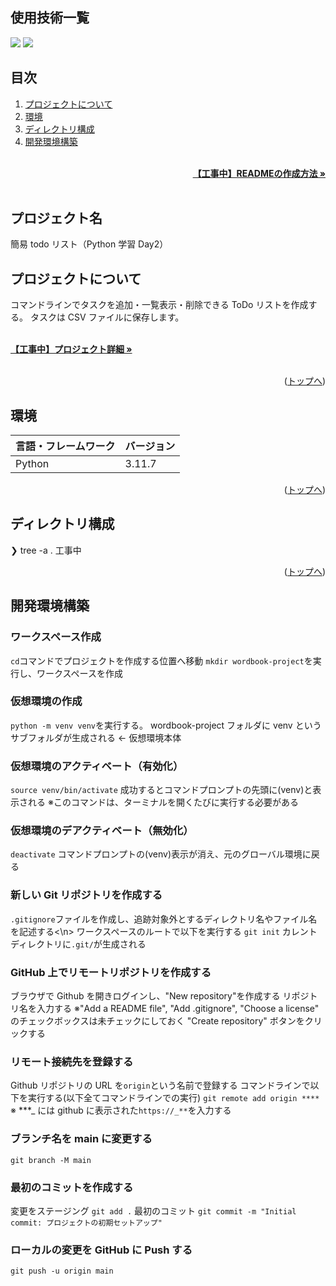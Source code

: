 <div id="top"></div>

## 使用技術一覧

<!-- シールド一覧 -->
<!-- 該当するプロジェクトの中から任意のものを選ぶ-->
<p style="display: inline">
  <!-- バックエンドのフレームワーク一覧 -->
  <img src="https://img.shields.io/badge/-Django-092E20.svg?logo=django&style=for-the-badge">
  <!-- バックエンドの言語一覧 -->
  <img src="https://img.shields.io/badge/-Python-F2C63C.svg?logo=python&style=for-the-badge">
</p>

## 目次

1. [プロジェクトについて](#プロジェクトについて)
2. [環境](#環境)
3. [ディレクトリ構成](#ディレクトリ構成)
4. [開発環境構築](#開発環境構築)

<!-- READMEの作成方法のドキュメントのリンク -->
<br />
<div align="right">
    <a href="READMEの作成方法のリンク"><strong>【工事中】READMEの作成方法 »</strong></a>
</div>
<br />
<!-- プロジェクト名を記載 -->

## プロジェクト名

簡易 todo リスト（Python 学習 Day2）

<!-- プロジェクトについて -->

## プロジェクトについて

コマンドラインでタスクを追加・一覧表示・削除できる ToDo リストを作成する。
タスクは CSV ファイルに保存します。

<!-- プロジェクトの概要を記載 -->

  <p align="left">
    <br />
    <!-- プロジェクト詳細にBacklogのWikiのリンク -->
    <a href="Backlogのwikiリンク"><strong>【工事中】プロジェクト詳細 »</strong></a>
    <br />
    <br />

<p align="right">(<a href="#top">トップへ</a>)</p>

## 環境

<!-- 言語、フレームワーク、ミドルウェア、インフラの一覧とバージョンを記載 -->

| 言語・フレームワーク | バージョン |
| -------------------- | ---------- |
| Python               | 3.11.7     |

<p align="right">(<a href="#top">トップへ</a>)</p>

## ディレクトリ構成

<!-- Treeコマンドを使ってディレクトリ構成を記載 -->

❯ tree -a
.
工事中

<p align="right">(<a href="#top">トップへ</a>)</p>

## 開発環境構築

<!-- コンテナの作成方法、パッケージのインストール方法など、開発環境構築に必要な情報を記載 -->

### ワークスペース作成

`cd`コマンドでプロジェクトを作成する位置へ移動
`mkdir wordbook-project`を実行し、ワークスペースを作成

### 仮想環境の作成

`python -m venv venv`を実行する。
wordbook-project フォルダに venv というサブフォルダが生成される ← 仮想環境本体

### 仮想環境のアクティベート（有効化）

`source venv/bin/activate`
成功するとコマンドプロンプトの先頭に(venv)と表示される
※このコマンドは、ターミナルを開くたびに実行する必要がある

### 仮想環境のデアクティベート（無効化）

`deactivate`
コマンドプロンプトの(venv)表示が消え、元のグローバル環境に戻る

### 新しい Git リポジトリを作成する

`.gitignore`ファイルを作成し、追跡対象外とするディレクトリ名やファイル名を記述する<\n>
ワークスペースのルートで以下を実行する
`git init`
カレントディレクトリに`.git/`が生成される

### GitHub 上でリモートリポジトリを作成する

ブラウザで Github を開きログインし、"New repository"を作成する
リポジトリ名を入力する
※"Add a README file", "Add .gitignore", "Choose a license" のチェックボックスは未チェックにしておく
"Create repository" ボタンをクリックする

### リモート接続先を登録する

Github リポジトリの URL を`origin`という名前で登録する
コマンドラインで以下を実行する(以下全てコマンドラインでの実行)
`git remote add origin ****`
※ \***_ には github に表示された`https://_**`を入力する

### ブランチ名を main に変更する

`git branch -M main`

### 最初のコミットを作成する

変更をステージング
`git add .`
最初のコミット
`git commit -m "Initial commit: プロジェクトの初期セットアップ"`

### ローカルの変更を GitHub に Push する

`git push -u origin main`
